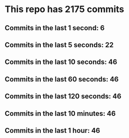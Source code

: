 # This repo has 2175 commits

## Commits in the last 1 second: 6
## Commits in the last 5 seconds: 22
## Commits in the last 10 seconds: 46
## Commits in the last 60 seconds: 46
## Commits in the last 120 seconds: 46
## Commits in the last 10 minutes: 46
## Commits in the last 1 hour: 46
